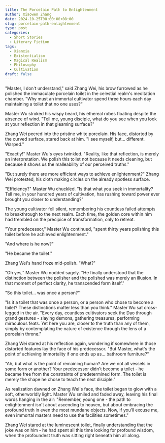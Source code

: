 ```yaml
---
title: The Porcelain Path to Enlightenment
author: Xiaowen Zhang
date: 2024-10-25T08:00:00+08:00
slug: porcelain-path-enlightenment
type: post
categories:
  - Short Stories
  - Literary Fiction
tags:
  - Xianxia
  - Existentialism
  - Magical Realism
  - Philosophy
  - Cultivation
draft: false
---
```


"Master, I don't understand," said Zhang Wei, his brow furrowed as he polished the immaculate porcelain toilet in the celestial realm's meditation chamber. "Why must an immortal cultivator spend three hours each day maintaining a toilet that no one uses?"

Master Wu stroked his wispy beard, his ethereal robes floating despite the absence of wind. "Tell me, young disciple, what do you see when you look at your reflection in that gleaming surface?"

Zhang Wei peered into the pristine white porcelain. His face, distorted by the curved surface, stared back at him. "I see myself, but... different. Warped."

"Exactly!" Master Wu's eyes twinkled. "Reality, like that reflection, is merely an interpretation. We polish this toilet not because it needs cleaning, but because it shows us the malleability of our perceived truths."

"But surely there are more efficient ways to achieve enlightenment?" Zhang Wei protested, his cloth making circles on the already spotless surface.

"Efficiency?" Master Wu chuckled. "Is that what you seek in immortality? Tell me, in your hundred years of cultivation, has rushing toward power ever brought you closer to understanding?"

The young cultivator fell silent, remembering his countless failed attempts to breakthrough to the next realm. Each time, the golden core within him had trembled on the precipice of transformation, only to retreat.

"Your predecessor," Master Wu continued, "spent thirty years polishing this toilet before he achieved enlightenment."

"And where is he now?"

"He became the toilet."

Zhang Wei's hand froze mid-polish. "What?"

"Oh yes," Master Wu nodded sagely. "He finally understood that the distinction between the polisher and the polished was merely an illusion. In that moment of perfect clarity, he transcended form itself."

"So this toilet... was once a person?"

"Is it a toilet that was once a person, or a person who chose to become a toilet? These distinctions matter less than you think." Master Wu sat cross-legged in the air. "Every day, countless cultivators seek the Dao through grand gestures - slaying demons, gathering treasures, performing miraculous feats. Yet here you are, closer to the truth than any of them, simply by contemplating the nature of existence through the lens of a porcelain throne."

Zhang Wei stared at his reflection again, wondering if somewhere in those distorted features lay the face of his predecessor. "But Master, what's the point of achieving immortality if one ends up as... bathroom furniture?"

"Ah, but what is the point of remaining human? Are we not all vessels in some form or another? Your predecessor didn't become a toilet - he became free from the constraints of predetermined form. The toilet is merely the shape he chose to teach the next disciple."

As realization dawned on Zhang Wei's face, the toilet began to glow with a soft, otherworldly light. Master Wu smiled and faded away, leaving his final words hanging in the air: "Remember, young one - the path to enlightenment isn't about ascending to heaven, but about embracing the profound truth in even the most mundane objects. Now, if you'll excuse me, even immortal masters need to use the facilities sometimes."

Zhang Wei stared at the luminescent toilet, finally understanding that the joke was on him - he had spent all this time looking for profound wisdom, when the profoundest truth was sitting right beneath him all along.
